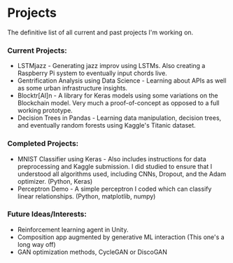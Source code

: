 # Projects
The definitive list of all current and past projects I'm working on.

### Current Projects:
* LSTMjazz - Generating jazz improv using LSTMs. Also creating a Raspberry Pi system to eventually input chords live.
* Gentrification Analysis using Data Science - Learning about APIs as well as some urban infrastructure insights.
* Blocktr[AI]n - A library for Keras models using some variations on the Blockchain model. Very much a proof-of-concept as 
opposed to a full working prototype.
* Decision Trees in Pandas - Learning data manipulation, decision trees, and eventually random forests using Kaggle's Titanic 
dataset.

### Completed Projects:
* MNIST Classifier using Keras - Also includes instructions for data preprocessing and Kaggle submission. I did studied to 
ensure that I understood all algorithms used, including CNNs, Dropout, and the Adam optimizer. (Python, Keras)
* Perceptron Demo - A simple perceptron I coded which can classify linear relationships. (Python, matplotlib, numpy)

### Future Ideas/Interests:
* Reinforcement learning agent in Unity.
* Composition app augmented by generative ML interaction (This one's a long way off)
* GAN optimization methods, CycleGAN or DiscoGAN
